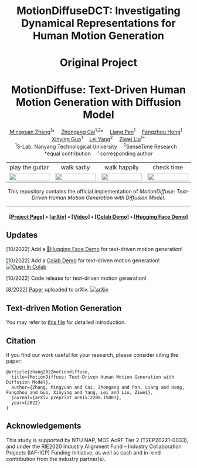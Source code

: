 <div align="center">

<h1>MotionDiffuseDCT: Investigating Dynamical Representations for Human Motion Generation</h1>

# Original Project
<h1>MotionDiffuse: Text-Driven Human Motion Generation with Diffusion Model</h1>

<div>
    <a href='https://scholar.google.com/citations?user=2QLD4fAAAAAJ&hl=en' target='_blank'>Mingyuan Zhang</a><sup>1</sup>*&emsp;
    <a href='https://caizhongang.github.io/' target='_blank'>Zhongang Cai</a><sup>1,2</sup>*&emsp;
    <a href='https://scholar.google.com/citations?user=lSDISOcAAAAJ&hl=zh-CN' target='_blank'>Liang Pan</a><sup>1</sup>&emsp;
    <a href='https://hongfz16.github.io/' target='_blank'>Fangzhou Hong</a><sup>1</sup>&emsp;
    <a href='https://gxyes.github.io/' target='_blank'>Xinying Guo</a><sup>1</sup>&emsp;
    <a href='https://yanglei.me/' target='_blank'>Lei Yang</a><sup>2</sup>&emsp;
    <a href='https://liuziwei7.github.io/' target='_blank'>Ziwei Liu</a><sup>1+</sup>
</div>
<div>
    <sup>1</sup>S-Lab, Nanyang Technological University&emsp;
    <sup>2</sup>SenseTime Research&emsp;
</div>
<div>
    *equal contribution&emsp;
    <sup>+</sup>corresponding author
</div>

<table>
<tr>
    <td align='center' width='24%'>play the guitar</td>
    <td align='center' width='24%'>walk sadly</td>
    <td align='center' width='24%'>walk happily</td>
    <td align='center' width='24%'>check time</td>
</tr>
<tr>
    <td><img src="figures/gallery/gen_00.gif" width="100%"/></td>
    <td><img src="figures/gallery/gen_03.gif" width="100%"/></td>
    <td><img src="figures/gallery/gen_05.gif" width="100%"/></td>
    <td><img src="figures/gallery/gen_06.gif" width="100%"/></td>
</tr>
</table>

This repository contains the official implementation of _MotionDiffuse: Text-Driven Human Motion Generation with Diffusion Model_.

---

<h4 align="center">
  <a href="https://mingyuan-zhang.github.io/projects/MotionDiffuse.html" target='_blank'>[Project Page]</a> •
  <a href="https://arxiv.org/abs/2208.15001" target='_blank'>[arXiv]</a> •
  <a href="https://youtu.be/U5PTnw490SA" target='_blank'>[Video]</a> •
  <a href="https://colab.research.google.com/drive/1Dp6VsZp2ozKuu9ccMmsDjyij_vXfCYb3?usp=sharing" target='_blank'>[Colab Demo]</a> •
  <a href="https://huggingface.co/spaces/mingyuan/MotionDiffuse" target='_blank'>[Hugging Face Demo]</a>
</h4>

</div>


## Updates

[10/2022] Add a [🤗Hugging Face Demo](https://huggingface.co/spaces/mingyuan/MotionDiffuse) for text-driven motion generation!

[10/2022] Add a [Colab Demo](https://colab.research.google.com/drive/1Dp6VsZp2ozKuu9ccMmsDjyij_vXfCYb3?usp=sharing) for text-driven motion generation! [![Open In Colab](https://colab.research.google.com/assets/colab-badge.svg)](https://colab.research.google.com/drive/1Dp6VsZp2ozKuu9ccMmsDjyij_vXfCYb3?usp=sharing)

[10/2022] Code release for text-driven motion generation!

[8/2022] [Paper](https://arxiv.org/abs/2208.15001) uploaded to arXiv. [![arXiv](https://img.shields.io/badge/arXiv-2208.15001-b31b1b.svg)](https://arxiv.org/abs/2208.15001)

## Text-driven Motion Generation

You may refer to [this file](text2motion/README.md) for detailed introduction.

## Citation

If you find our work useful for your research, please consider citing the paper:

```
@article{zhang2022motiondiffuse,
  title={MotionDiffuse: Text-Driven Human Motion Generation with Diffusion Model},
  author={Zhang, Mingyuan and Cai, Zhongang and Pan, Liang and Hong, Fangzhou and Guo, Xinying and Yang, Lei and Liu, Ziwei},
  journal={arXiv preprint arXiv:2208.15001},
  year={2022}
}
```

## Acknowledgements

This study is supported by NTU NAP, MOE AcRF Tier 2 (T2EP20221-0033), and under the RIE2020 Industry Alignment Fund – Industry Collaboration Projects (IAF-ICP) Funding Initiative, as well as cash and in-kind contribution from the industry partner(s).
